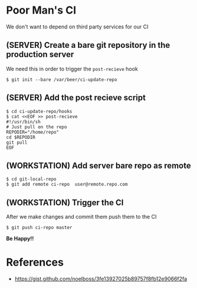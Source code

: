 # Poor Man's CI
We don't want to depend on third party services for our CI

## (SERVER) Create a bare git repository in the production server
We need this in order to trigger the `post-recieve` hook

```
$ git init --bare /var/beer/ci-update-repo
```

## (SERVER) Add the post recieve script

```
$ cd ci-update-repo/hooks
$ cat <<EOF >> post-recieve
#!/usr/bin/sh
# Just pull on the repo
REPODIR="/home/repo"
cd $REPODIR
git pull
EOF
```

## (WORKSTATION) Add server bare repo as remote

```
$ cd git-local-repo
$ git add remote ci-repo  user@remote.repo.com
```

## (WORKSTATION) Trigger the CI
After we make changes and commit them push them to the CI

```
$ git push ci-repo master
```

**Be Happy!!**


# References
* https://gist.github.com/noelboss/3fe13927025b89757f8fb12e9066f2fa
